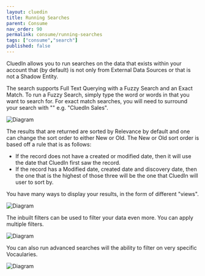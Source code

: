 ```yaml
---
layout: cluedin
title: Running Searches
parent: Consume
nav_order: 90
permalink: consume/running-searches
tags: ["consume","search"]
published: false
---
```


CluedIn allows you to run searches on the data that exists within your account that (by default) is not only from External Data Sources or that is not a Shadow Entity. 

The search supports Full Text Querying with a Fuzzy Search and an Exact Match. To run a Fuzzy Search, simply type the word or words in that you want to search for. For exact match searches, you will need to surround your search with "" e.g. "CluedIn Sales".

![Diagram](../assets/images/consume/results.png)

The results that are returned are sorted by Relevance by default and one can change the sort order to either New or Old. The New or Old sort order is based off a rule that is as follows:

- If the record does not have a created or modified date, then it will use the date that CluedIn first saw the record. 
- If the record has a Modified date, created date and discovery date, then the one that is the highest of those three will be the one that CluedIn will user to sort by. 

You have many ways to display your results, in the form of different "views".

![Diagram](../assets/images/consume/entity-type-views.png)

The inbuilt filters can be used to filter your data even more. You can apply multiple filters. 

![Diagram](../assets/images/consume/additional-filters.png)

You can also run advanced searches will the ability to filter on very specific Vocaularies.

![Diagram](../assets/images/consume/advanced-search-filters.png)